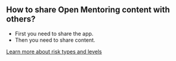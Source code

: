 
## How to share Open Mentoring content with others?


 * First you need to share the app.
 * Then you need to share content.

[Learn more about risk types and levels](resources/risk-assessment.md)